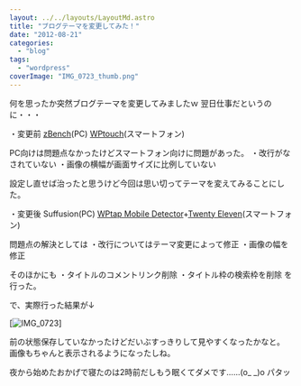```yaml
---
layout: ../../layouts/LayoutMd.astro
title: "ブログテーマを変更してみた！"
date: "2012-08-21"
categories: 
  - "blog"
tags: 
  - "wordpress"
coverImage: "IMG_0723_thumb.png"
---
```


何を思ったか突然ブログテーマを変更してみましたｗ 翌日仕事だというのに・・・

・変更前 [zBench](http://wordpress.org/extend/themes/zbench)(PC) [WPtouch](http://wordpress.org/extend/plugins/wptouch/)(スマートフォン)

PC向けは問題点なかったけどスマートフォン向けに問題があった。 ・改行がなされていない ・画像の横幅が画面サイズに比例していない

設定し直せば治ったと思うけど今回は思い切ってテーマを変えてみることにした。

・変更後 Suffusion(PC) [WPtap Mobile Detector](http://wordpress.org/extend/plugins/wptap-mobile-detector/)+[Twenty Eleven](http://wordpress.org/extend/themes/twentyeleven)(スマートフォン)

問題点の解決としては ・改行についてはテーマ変更によって修正 ・画像の幅を修正

そのほかにも ・タイトルのコメントリンク削除 ・タイトル枠の検索枠を削除 を行った。

で、実際行った結果が↓

[![IMG_0723](/wp/images/IMG_0723_thumb.png "IMG_0723")]

前の状態保存していなかったけどだいぶすっきりして見やすくなったかなと。 画像もちゃんと表示されるようになったしね。

夜から始めたおかげで寝たのは2時前だしもう眠くてダメです……(o\_ \_)o パタッ
